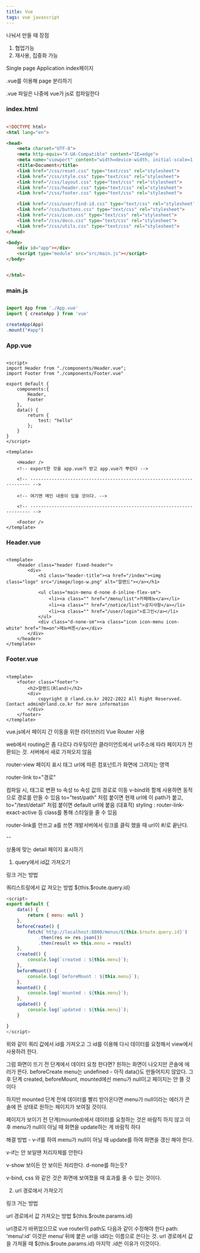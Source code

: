```yaml
---
title: Vue
tags: vue javascript
---
```


나눠서 만들 때 장점

1. 협업가능
2. 재사용, 집중화 가능

Single page Application
index페이지

.vue를 이용해 page 분리하기

.vue 파일은 나중에 vue가 js로 컴파일한다

### index.html

```html

<!DOCTYPE html>
<html lang="en">

<head>
    <meta charset="UTF-8">
    <meta http-equiv="X-UA-Compatible" content="IE=edge">
    <meta name="viewport" content="width=device-width, initial-scale=1.0">
    <title>Document</title>
    <link href="/css/reset.css" type="text/css" rel="stylesheet">
    <link href="/css/style.css" type="text/css" rel="stylesheet">
    <link href="/css/layout.css" type="text/css" rel="stylesheet">
    <link href="/css/header.css" type="text/css" rel="stylesheet">
    <link href="/css/footer.css" type="text/css" rel="stylesheet">

    <link href="/css/user/find-id.css" type="text/css" rel="stylesheet">
    <link href="/css/buttons.css" type="text/css" rel="stylesheet">
    <link href="/css/icon.css" type="text/css" rel="stylesheet">
    <link href="/css/deco.css" type="text/css" rel="stylesheet">
    <link href="/css/utils.css" type="text/css" rel="stylesheet">
</head>

<body>
    <div id="app"></div>
    <script type="module" src="src/main.js"></script>
</body>


</html>

```

### main.js

```js

import App from './App.vue'
import { createApp } from 'vue'

createApp(App)
.mount("#app")

```

### App.vue

```vue

<script>
import Header from "./components/Header.vue";
import Footer from "./components/Footer.vue"

export default {
    components:{
        Header,
        Footer
    },
    data() {
        return {
            test: "hello"
        };
    }
}
</script>

<template>

    <Header />
    <!-- export한 것을 app.vue가 받고 app.vue가 뿌린다 -->
    
    <!-- ---------------------------------------------------------------------- -->
    
    <!-- 여기엔 메인 내용이 있을 것이다. -->
    
    <!-- ---------------------------------------------------------------------- -->
    
    <Footer />
</template>

```

### Header.vue

```vue

<template>
    <header class="header fixed-header">
        <div>
            <h1 class="header-title"><a href="/index"><img class="logo" src="/image/logo-w.png" alt="알랜드"></a></h1>

            <ul class="main-menu d-none d-inline-flex-sm">
                <li><a class="" href="/menu/list">카페메뉴</a></li>
                <li><a class="" href="/notice/list">공지사항</a></li>
                <li><a class="" href="/user/login">로그인</a></li>
            </ul>
            <div class="d-none-sm"><a class="icon icon-menu icon-white" href="?m=on">메뉴버튼</a></div>
        </div>
    </header>
</template>

```

### Footer.vue

```vue

<template>
    <footer class="footer">
        <h2>알랜드(Rland)</h2>
        <div>
            copyright @ rland.co.kr 2022-2022 All Right Reservved. Contact admin@rland.co.kr for more information
        </div>
    </footer>
</template>

```

vue.js에서 페이지 간 이동을 위한 라이브러리 Vue Router 사용

web에서 routing은 좀 다르다
라우팅이란 클라이언트에서 url주소에 따라 페이지가 전환되는 것. 서버에서 새로 가져오지 않음

router-view
	페이지 표시 태그
	url에 따른 컴포넌트가 화면에 그려지는 영역
	
router-link to="경로"

컴파일 시, <a> 태그로 변환
to 속성
to 속성 값의 경로로 이동
v-bind와 함께 사용하면 동적으로 경로를 만들 수 있음
to="test/path" 처럼 붙이면 현재 url에 이 path가 붙고,
to="/test/detail" 처럼 붙이면 default url에 붙음 (대표적)
styling : router-link-exact-active 등 class를 통해 스타일을 줄 수 있음

router-link를 안쓰고 a를 쓰면 개발서버에서 링크를 클릭 했을 때 url이 #/로 끝난다.
<router-link :to="'detail?id=' + m.id">


--

상품에 맞는 detail 페이지 표시하기

1. query에서 id값 가져오기

링크 거는 방법
<router-link :to="'detail?id=' + m.id"></router-link>

쿼리스트링에서 값 져오는 방법
${this.$route.query.id}

```js
<script>
export default {
    data() {
        return { menu: null }
    },
    beforeCreate() {
        fetch(`http://localhost:8080/menus/${this.$route.query.id}`)
            .then(res => res.json())
            .then(result => this.menu = result)
    },
    created() {
        console.log(`created : ${this.menu}`);
    },
    beforeMount() {
        console.log(`beforeMount : ${this.menu}`);
    },
    mounted() {
        console.log(`mounted : ${this.menu}`);
    },
    updated() {
        console.log(`updated : ${this.menu}`);
    }

}
</script>
```

위와 같이 쿼리 값에서 id를 가져오고 그 id를 이용해 다시 데이터를 요청해서 view에서 사용하려 한다.

그럼 화면이 뜨기 전 단계에서 데이터 요청 한다면?
원하는 화면이 나오지만 콘솔에 에러가 뜬다.
beforeCreate menu는 undefined - 아직 data()도 만들어지지 않았다.
그 후 단계 created, beforeMount, mounted에선 menu가 null이고 페이지는 안 뜰 것이다

하지만 mounted 단계 전에 데이터를 빨리 받아온다면 menu가 null이라는 에러가 콘솔에 뜬 상태로 원하는 페이지가 보여질 것이다.

페이지가 보이기 전 단계(mounted)에서 데이터를 요청하는 것은 바람직 하지 않고 이후 menu가 null이 아닐 때 화면을 update하는 게 바람직 하다

해결 방법 - v-if를 하여 menu가 null이 아닐 때 update를 하여 화면을 갱신 해야 한다.

v-if는 안 보일땐 처리자체를 안한다

v-show 보이든 안 보이든 처리한다. d-none를 하는듯?

v-bind, css 와 같은 것은 화면에 보여졌을 때 효과를 줄 수 있는 것이다.


2. url 경로에서 가져오기

링크 거는 방법
<router-link :to="'./' + m.id"></router-link>

url 경로에서 값 가져오는 방법
${this.$route.params.id}

url경로가 바뀌었으므로 vue router의 path도 다음과 같이 수정해야 한다
path: 'menu/:id'
이것은 menu/ 뒤에 붙은 url을 id라는 이름으로 쓴다는 것.
url 경로에서 값을 가져올 때 ${this.$route.params.id} 마지막 .id쓴 이유가 이것이다.




